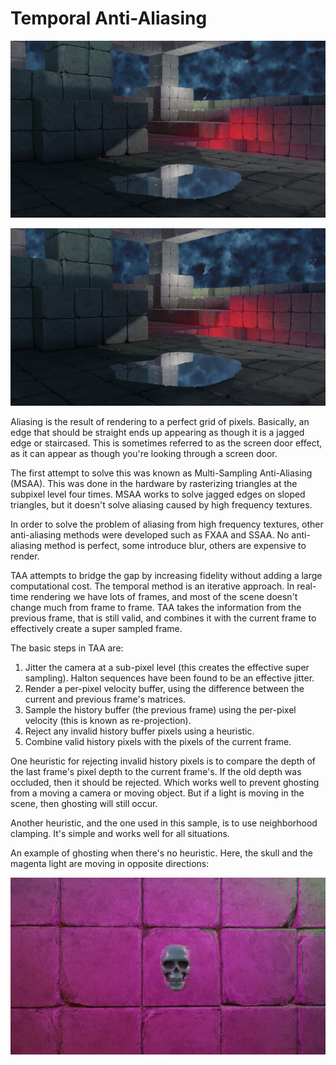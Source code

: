 # Temporal Anti-Aliasing
![TAA](screenshot_taa_on.jpg)

![No TAA](screenshot_taa_off.jpg)

Aliasing is the result of rendering to a perfect grid of pixels.  Basically, an edge that should be straight ends up appearing as though it is a jagged edge or staircased.  This is sometimes referred to as the screen door effect, as it can appear as though you're looking through a screen door.

The first attempt to solve this was known as Multi-Sampling Anti-Aliasing (MSAA).  This was done in the hardware by rasterizing triangles at the subpixel level four times.  MSAA works to solve jagged edges on sloped triangles, but it doesn't solve aliasing caused by high frequency textures.

In order to solve the problem of aliasing from high frequency textures, other anti-aliasing methods were developed such as FXAA and SSAA.  No anti-aliasing method is perfect, some introduce blur, others are expensive to render.

TAA attempts to bridge the gap by increasing fidelity without adding a large computational cost.  The temporal method is an iterative approach.  In real-time rendering we have lots of frames, and most of the scene doesn't change much from frame to frame.  TAA takes the information from the previous frame, that is still valid, and combines it with the current frame to effectively create a super sampled frame.

The basic steps in TAA are:

1. Jitter the camera at a sub-pixel level (this creates the effective super sampling).  Halton sequences have been found to be an effective jitter.
2. Render a per-pixel velocity buffer, using the difference between the current and previous frame's matrices.
3. Sample the history buffer (the previous frame) using the per-pixel velocity (this is known as re-projection).
4. Reject any invalid history buffer pixels using a heuristic.
5. Combine valid history pixels with the pixels of the current frame.

One heuristic for rejecting invalid history pixels is to compare the depth of the last frame's pixel depth to the current frame's.  If the old depth was occluded, then it should be rejected.  Which works well to prevent ghosting from a moving a camera or moving object.  But if a light is moving in the scene, then ghosting will still occur.

Another heuristic, and the one used in this sample, is to use neighborhood clamping.  It's simple and works well for all situations.

An example of ghosting when there's no heuristic.  Here, the skull and the magenta light are moving in opposite directions:

![Ghosting](screenshot_ghosting.jpg)
